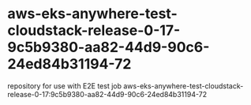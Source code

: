 # aws-eks-anywhere-test-cloudstack-release-0-17-9c5b9380-aa82-44d9-90c6-24ed84b31194-72
repository for use with E2E test job aws-eks-anywhere-test-cloudstack-release-0-17:9c5b9380-aa82-44d9-90c6-24ed84b31194-72
